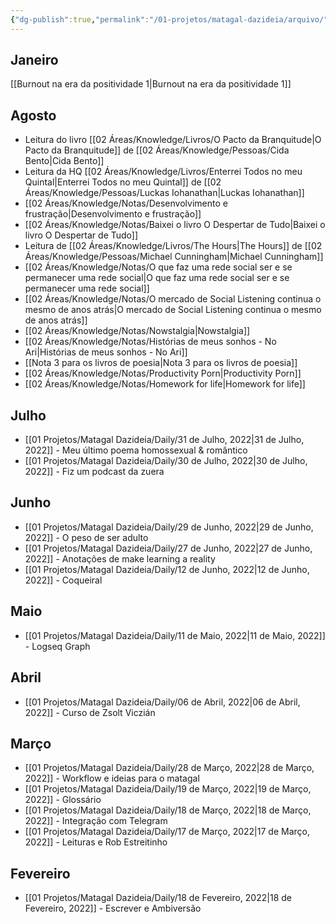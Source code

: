```yaml
---
{"dg-publish":true,"permalink":"/01-projetos/matagal-dazideia/arquivo/"}
---
```



## Janeiro
[[Burnout na era da positividade 1\|Burnout na era da positividade 1]]

## Agosto
- Leitura do livro [[02 Áreas/Knowledge/Livros/O Pacto da Branquitude\|O Pacto da Branquitude]] de [[02 Áreas/Knowledge/Pessoas/Cida Bento\|Cida Bento]]
- Leitura da HQ [[02 Áreas/Knowledge/Livros/Enterrei Todos no meu Quintal\|Enterrei Todos no meu Quintal]] de [[02 Áreas/Knowledge/Pessoas/Luckas Iohanathan\|Luckas Iohanathan]]
- [[02 Áreas/Knowledge/Notas/Desenvolvimento e frustração\|Desenvolvimento e frustração]]
- [[02 Áreas/Knowledge/Notas/Baixei o livro O Despertar de Tudo\|Baixei o livro O Despertar de Tudo]]
- Leitura de [[02 Áreas/Knowledge/Livros/The Hours\|The Hours]] de [[02 Áreas/Knowledge/Pessoas/Michael Cunningham\|Michael Cunningham]]
- [[02 Áreas/Knowledge/Notas/O que faz uma rede social ser e se permanecer uma rede social\|O que faz uma rede social ser e se permanecer uma rede social]]
- [[02 Áreas/Knowledge/Notas/O mercado de Social Listening continua o mesmo de anos atrás\|O mercado de Social Listening continua o mesmo de anos atrás]]
- [[02 Áreas/Knowledge/Notas/Nowstalgia\|Nowstalgia]]
- [[02 Áreas/Knowledge/Notas/Histórias de meus sonhos - No Ari\|Histórias de meus sonhos - No Ari]]
- [[Nota 3 para os livros de poesia\|Nota 3 para os livros de poesia]] 
- [[02 Áreas/Knowledge/Notas/Productivity Porn\|Productivity Porn]]
- [[02 Áreas/Knowledge/Notas/Homework for life\|Homework for life]]

## Julho
- [[01 Projetos/Matagal Dazideia/Daily/31 de Julho, 2022\|31 de Julho, 2022]] - Meu último poema homossexual & romântico
- [[01 Projetos/Matagal Dazideia/Daily/30 de Julho, 2022\|30 de Julho, 2022]] - Fiz um podcast da zuera

## Junho
- [[01 Projetos/Matagal Dazideia/Daily/29 de Junho, 2022\|29 de Junho, 2022]] - O peso de ser adulto
- [[01 Projetos/Matagal Dazideia/Daily/27 de Junho, 2022\|27 de Junho, 2022]] - Anotações de make learning a reality
- [[01 Projetos/Matagal Dazideia/Daily/12 de Junho, 2022\|12 de Junho, 2022]] - Coqueiral

## Maio
- [[01 Projetos/Matagal Dazideia/Daily/11 de Maio, 2022\|11 de Maio, 2022]] - Logseq Graph

## Abril
- [[01 Projetos/Matagal Dazideia/Daily/06 de Abril, 2022\|06 de Abril, 2022]] - Curso de Zsolt Viczián 

## Março
- [[01 Projetos/Matagal Dazideia/Daily/28 de Março, 2022\|28 de Março, 2022]] - Workflow e ideias para o matagal
- [[01 Projetos/Matagal Dazideia/Daily/19 de Março, 2022\|19 de Março, 2022]] - Glossário
- [[01 Projetos/Matagal Dazideia/Daily/18 de Março, 2022\|18 de Março, 2022]] - Integração com Telegram
- [[01 Projetos/Matagal Dazideia/Daily/17 de Março, 2022\|17 de Março, 2022]] - Leituras e Rob Estreitinho

## Fevereiro
- [[01 Projetos/Matagal Dazideia/Daily/18 de Fevereiro, 2022\|18 de Fevereiro, 2022]] - Escrever e Ambiversão